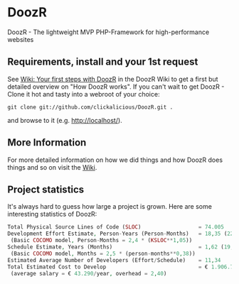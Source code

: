 # DoozR
DoozR - The lightweight MVP PHP-Framework for high-performance websites


## Requirements, install and your 1st request
See [Wiki: Your first steps with DoozR](https://github.com/clickalicious/DoozR/wiki/Your-first-steps-with-DoozR) in the DoozR Wiki to get a first but detailed overview on "How DoozR works". If you can't wait to get DoozR - Clone it hot and tasty into a webroot of your choice:
```console
git clone git://github.com/clickalicious/DoozR.git .
```
and browse to it (e.g. [http://localhost/](http://localhost/)).


## More Information
For more detailed information on how we did things and how DoozR does things and so on visit the [Wiki](https://github.com/clickalicious/DoozR/wiki).


## Project statistics
It's always hard to guess how large a project is grown. Here are some interesting statistics of DoozR:
```php
Total Physical Source Lines of Code (SLOC)                  = 74.005
Development Effort Estimate, Person-Years (Person-Months)   = 18,35 (220,26)
 (Basic COCOMO model, Person-Months = 2,4 * (KSLOC**1,05))
Schedule Estimate, Years (Months)                           = 1,62 (19,42)
 (Basic COCOMO model, Months = 2,5 * (person-months**0,38))
Estimated Average Number of Developers (Effort/Schedule)    = 11,34
Total Estimated Cost to Develop                             = € 1.906.742
 (average salary = € 43.290/year, overhead = 2,40)
```
